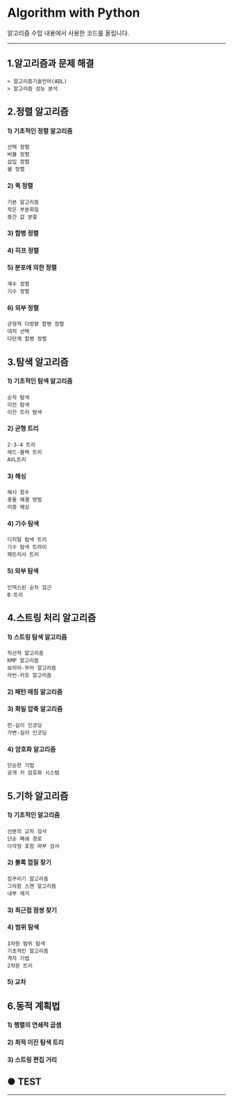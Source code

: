 # Algorithm with Python
알고리즘 수업 내용에서 사용한 코드를 올립니다.

---

## 1.알고리즘과 문제 해결
    > 알고리즘기술언어(ADL)
    > 알고리즘 성능 분석


## 2.정렬 알고리즘
  #### 1) 기초적인 정렬 알고리즘
    선택 정렬
    버블 정렬
    삽입 정렬
    쉘 정렬
  #### 2) 퀵 정렬
    기본 알고리즘
    작은 부분화일
    중간 값 분할    
  #### 3) 합병 정렬
  #### 4) 히프 정렬
  #### 5) 분포에 의한 정렬
    계수 정렬
    기수 정렬
  #### 6) 외부 정렬
    균형적 다방향 합병 정렬
    대치 선택
    다단계 합병 정렬


## 3.탐색 알고리즘
  #### 1) 기초적인 탐색 알고리즘
    순차 탐색
    이진 탐색
    이진 트리 탐색
    
  #### 2) 균형 트리
    2-3-4 트리
    레드-블랙 트리
    AVL트리
    
  #### 3) 해싱
    해시 함수
    충돌 해결 방법
    이중 해싱

  #### 4) 기수 탐색
    디지털 탐색 트리
    기수 탐색 트라이
    패트리샤 트리
  
  #### 5) 외부 탐색
    인덱스된 순차 접근
    B-트리


## 4.스트링 처리 알고리즘
  #### 1) 스트링 탐색 알고리즘
    직선적 알고리즘
    KMP 알고리즘
    보이어-무어 알고리즘
    라빈-카프 알고리즘

  #### 2) 패턴 매칭 알고리즘

  #### 3) 화일 압축 알고리즘
    런-길이 인코딩
    가변-길이 인코딩

  #### 4) 암호화 알고리즘
    단순한 기법
    공개 키 암호화 시스템

## 5.기하 알고리즘
  #### 1) 기초적인 알고리즘
    선분의 교차 검사
    단순 폐쇄 경로
    다각형 포함 여부 검사
    
  #### 2) 볼록 껍질 찾기
    짐꾸리기 알고리즘
    그라함 스캔 알고리즘
    내부 제거
  
  #### 3) 최근접 점쌍 찾기
  
  #### 4) 범위 탐색
    1차원 범위 탐색
    기초적인 알고리즘
    격자 기법
    2차원 트리
  
  #### 5) 교차
  
  
## 6.동적 계획법
  #### 1) 행렬의 연쇄적 곱셈
  #### 2) 최적 이진 탐색 트리
  #### 3) 스트링 편집 거리



## ● TEST


----
